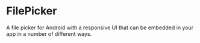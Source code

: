 FilePicker
==========

A file picker for Android with a responsive UI that can be embedded in your app in a number of different ways.